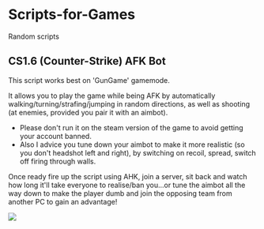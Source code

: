 # Scripts-for-Games
Random scripts

## CS1.6 (Counter-Strike) AFK Bot
This script works best on 'GunGame' gamemode.

It allows you to play the game while being AFK by automatically walking/turning/strafing/jumping in random directions, as well as shooting (at enemies, provided you pair it with an aimbot).

* Please don't run it on the steam version of the game to avoid getting your account banned.
* Also I advice you tune down your aimbot to make it more realistic (so you don't headshot left and right), by switching on recoil, spread, switch off firing through walls.

Once ready fire up the script using AHK, join a server, sit back and watch how long it'll take everyone to realise/ban you...or tune the aimbot all the way down to make the player dumb and join the opposing team from another PC to gain an advantage!

![](https://github.com/KnPk11/Scripts-for-Games/blob/master/CS1.6%20AFK%20Bot/demo.gif)
